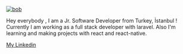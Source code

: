 
[![bob](https://thumbs.gfycat.com/BleakHarmfulCopperbutterfly-size_restricted.gif "bob")](https://thumbs.gfycat.com/BleakHarmfulCopperbutterfly-size_restricted.gif "bob")

Hey everybody , I am a Jr. Software Developer from Turkey, İstanbul ! 
<br />
Currently I am working as a full stack developer with laravel. Also I'm learning and making projects with react and react-native. 

[My Linkedin](https://www.linkedin.com/in/erhan-a%C5%9F%C4%B1k-8a8875206 "My Linkedin") 
